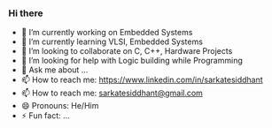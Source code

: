### Hi there
- 🔭 I’m currently working on Embedded Systems
- 🌱 I’m currently learning VLSI, Embedded Systems
- 👯 I’m looking to collaborate on C, C++, Hardware Projects
- 🤔 I’m looking for help with Logic building while Programming
- 💬 Ask me about ...
- 📫 How to reach me: https://www.linkedin.com/in/sarkatesiddhant
- 📫 How to reach me: sarkatesiddhant@gmail.com
- 😄 Pronouns: He/Him
- ⚡ Fun fact: ...

